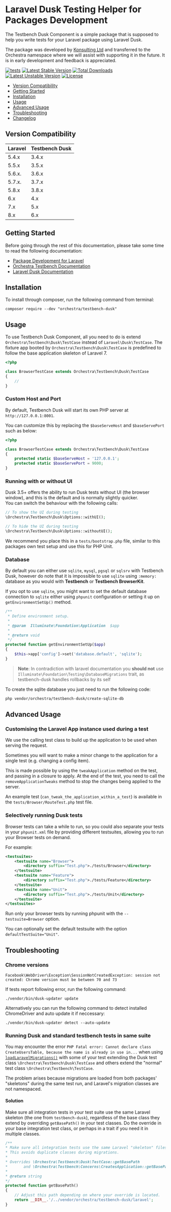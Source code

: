 Laravel Dusk Testing Helper for Packages Development
==============

The Testbench Dusk Component is a simple package that is supposed to help you write tests for your Laravel package using Laravel Dusk.

The package was developed by [Konsulting Ltd](https://github.com/konsulting) and transferred to the Orchestra namespace where we will assist with supporting it in the future. It is in early development and feedback is appreciated.

[![tests](https://github.com/orchestral/testbench-dusk/workflows/tests/badge.svg?branch=7.x)](https://github.com/orchestral/testbench-dusk/actions?query=workflow%3Atests+branch%3A7.x)
[![Latest Stable Version](https://poser.pugx.org/orchestra/testbench-dusk/v/stable)](https://packagist.org/packages/orchestra/testbench-dusk)
[![Total Downloads](https://poser.pugx.org/orchestra/testbench-dusk/downloads)](https://packagist.org/packages/orchestra/testbench-dusk)
[![Latest Unstable Version](https://poser.pugx.org/orchestra/testbench-dusk/v/unstable)](https://packagist.org/packages/orchestra/testbench-dusk)
[![License](https://poser.pugx.org/orchestra/testbench-dusk/license)](https://packagist.org/packages/orchestra/testbench-dusk)

* [Version Compatibility](#version-compatibility)
* [Getting Started](#getting-started)
* [Installation](#installation)
* [Usage](#usage)
* [Advanced Usage](#advanced-usage)
* [Troubleshooting](#troubleshooting)
* [Changelog](https://github.com/orchestral/testbench-dusk/releases)

## Version Compatibility

 Laravel  | Testbench Dusk
:---------|:----------
 5.4.x    | 3.4.x
 5.5.x    | 3.5.x
 5.6.x.   | 3.6.x
 5.7.x.   | 3.7.x
 5.8.x    | 3.8.x
 6.x      | 4.x
 7.x      | 5.x
 8.x      | 6.x

## Getting Started

Before going through the rest of this documentation, please take some time to read the following documentation:

* [Package Development for Laravel](https://laravel.com/docs/6.0/packages)
* [Orchestra Testbench Documentation](https://github.com/orchestral/testbench/blob/4.x/README.md)
* [Laravel Dusk Documentation](https://laravel.com/docs/6.0/dusk)

## Installation

To install through composer, run the following command from terminal:

    composer require --dev "orchestra/testbench-dusk"

## Usage

To use Testbench Dusk Component, all you need to do is extend `Orchestra\Testbench\Dusk\TestCase` instead of `Laravel\Dusk\TestCase`. The fixture app booted by `Orchestra\Testbench\Dusk\TestCase` is predefined to follow the base application skeleton of Laravel 7.

```php
<?php

class BrowserTestCase extends Orchestra\Testbench\Dusk\TestCase
{
    //
}
```

### Custom Host and Port

By default, Testbench Dusk will start its own PHP server at `http://127.0.0.1:8001`.

You can customize this by replacing the `$baseServeHost` and `$baseServePort` such as below:

```php
<?php

class BrowserTestCase extends Orchestra\Testbench\Dusk\TestCase
{
    protected static $baseServeHost = '127.0.0.1';
    protected static $baseServePort = 9000;
}
```


### Running with or without UI

Dusk 3.5+ offers the ability to run Dusk tests without UI (the browser window), and this is the default and is normally slightly quicker.  
You can switch the behaviour with the following calls:

```php
// To show the UI during testing
\Orchestra\Testbench\Dusk\Options::withUI();

// To hide the UI during testing
\Orchestra\Testbench\Dusk\Options::withoutUI();
```

We recommend you place this in a `tests/bootstrap.php` file, similar to this packages own test setup and use this for PHP Unit.

### Database

By default you can either use `sqlite`, `mysql`, `pgsql` or `sqlsrv` with Testbench Dusk, however do note that it is impossible to use `sqlite` using `:memory:` database as you would with **Testbench** or **Testbench BrowserKit**.

If you opt to use `sqlite`, you might want to set the default database connection to `sqlite` either using `phpunit` configuration or setting it up on `getEnvironmentSetUp()` method.

```php
/**
 * Define environment setup.
 *
 * @param  Illuminate\Foundation\Application  $app
 *
 * @return void
 */
protected function getEnvironmentSetUp($app)
{
    $this->app['config']->set('database.default', 'sqlite');
}
```
> **Note**: In contradiction with laravel documentation you **should not** use `Illuminate\Foundation\Testing\DatabaseMigrations` trait, as testbench-dusk handles rollbacks by its self

To create the sqlite database you just need to run the following code:

```bash
php vendor/orchestra/testbench-dusk/create-sqlite-db
```

## Advanced Usage

### Customising the Laravel App instance used during a test

We use the calling test class to build up the application to be used when serving the request.

Sometimes you will want to make a minor change to the application for a single test (e.g. changing a config item).

This is made possible by using the `tweakApplication` method on the test, and passing in a closure to apply. At the end of the test, you need to call the `removeApplicationTweaks` method to stop the changes being applied to the server.

An example test (`can_tweak_the_application_within_a_test`) is available in the `tests/Browser/RouteTest.php` test file.

### Selectively running Dusk tests

Browser tests can take a while to run, so you could also separate your tests in your `phpunit.xml` file by providing different testsuites, allowing you to run your Browser tests on demand.

For example:

```xml
<testsuites>
    <testsuite name="Browser">
        <directory suffix="Test.php">./tests/Browser</directory>
    </testsuite>
    <testsuite name="Feature">
        <directory suffix="Test.php">./tests/Feature</directory>
    </testsuite>
    <testsuite name="Unit">
        <directory suffix="Test.php">./tests/Unit</directory>
    </testsuite>
</testsuites>
```

Run only your browser tests by running phpunit with the `--testsuite=Browser` option.

You can optionally set the default testsuite with the option `defaultTestSuite="Unit"`.

## Troubleshooting

### Chrome versions

```
Facebook\WebDriver\Exception\SessionNotCreatedException: session not created: Chrome version must be between 70 and 73
```

If tests report following error, run the following command:

    ./vendor/bin/dusk-updater update

Alternatively you can run the following command to detect installed ChromeDriver and auto update it if neccessary:

    ./vendor/bin/dusk-updater detect --auto-update

### Running Dusk and standard testbench tests in same suite

You may encounter the error
`PHP Fatal error: Cannot declare class CreateUsersTable, because the name is already in use in...`
when using [`loadLaravelMigrations()`](https://github.com/orchestral/testbench-core/blob/3.9/src/Concerns/WithLaravelMigrations.php) with some of your test extending the Dusk test class `\Orchestra\Testbench\Dusk\TestCase` and others extend the "normal" test class `\Orchestra\Testbench\TestCase`.

The problem arises because migrations are loaded from both packages' "skeletons" during the same test run,
and Laravel's migration classes are not namespaced.

#### Solution

Make sure all integration tests in your test suite use the same Laravel skeleton (the one from `testbench-dusk`),
regardless of the base class they extend by overriding `getBasePath()` in your test classes.
Do the override in your base integration test class, or perhaps in a trait if you need it in multiple classes.

```php
/**
* Make sure all integration tests use the same Laravel "skeleton" files.
* This avoids duplicate classes during migrations.
*
* Overrides \Orchestra\Testbench\Dusk\TestCase::getBasePath
*       and \Orchestra\Testbench\Concerns\CreatesApplication::getBasePath
*
* @return string
*/
protected function getBasePath()
{
    // Adjust this path depending on where your override is located.
    return __DIR__.'/../vendor/orchestra/testbench-dusk/laravel'; 
}
```
